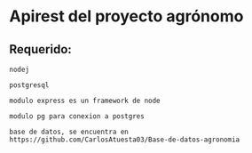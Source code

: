 # Apirest del proyecto agrónomo

## Requerido:
```
nodej
```
```
postgresql 
```
```
modulo express es un framework de node
```
```
modulo pg para conexion a postgres
```
```
base de datos, se encuentra en https://github.com/CarlosAtuesta03/Base-de-datos-agronomia
```
